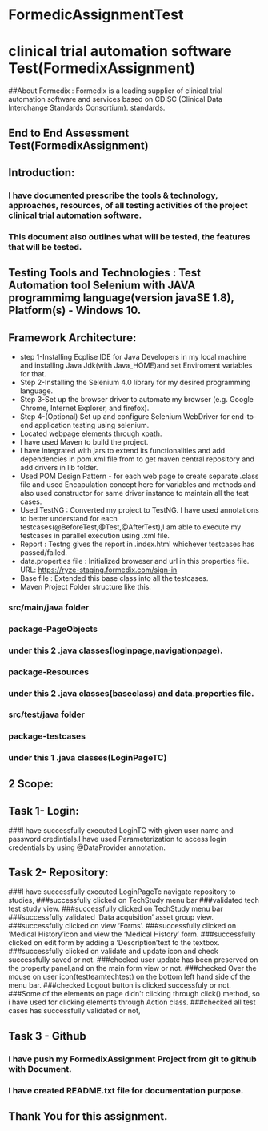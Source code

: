 # FormedicAssignmentTest
# clinical trial automation software Test(FormedixAssignment)

##About Formedix :
   Formedix is a leading supplier of clinical trial automation software and services based on CDISC (Clinical Data Interchange Standards Consortium). standards.

## End to End Assessment Test(FormedixAssignment)

## Introduction:

### I have documented prescribe the tools & technology, approaches, resources, of all testing activities of the project clinical trial automation software.
### This document also outlines what will be tested, the features that will be tested. 

## Testing Tools and Technologies : Test Automation tool Selenium with JAVA programmimg language(version javaSE 1.8), Platform(s) - Windows 10.
   
##  Framework Architecture:
   * step 1-Installing Ecplise IDE for Java Developers in my local machine and installing Java Jdk(with Java_HOME)and set Enviroment variables for that.
   * Step 2-Installing the Selenium 4.0 library for my desired programming language.
   * Step 3-Set up the browser driver to automate my browser (e.g.  Google Chrome, Internet Explorer, and firefox).
   * Step 4-(Optional) Set up and configure Selenium WebDriver for end-to-end application testing using selenium. 
   * Located webpage elements through xpath.
   * I have used Maven to build the project.
   * I have integrated with jars to extend its functionalities and add dependencies in pom.xml file from to get maven central repository and add drivers in lib folder.
   * Used POM Design Pattern - for each web page to create separate .class file and used Encapulation concept here for variables and methods and also used constructor for same driver instance to maintain all the test cases.
   * Used TestNG : Converted my project to TestNG. I have used annotations to better understand for each testcases(@BeforeTest,@Test,@AfterTest),I am able to execute my testcases in parallel execution using .xml file.
   * Report : Testng gives the report in .index.html whichever testcases has passed/failed.
   * data.properties file : Initialized broweser and url in this properties file.
     URL: https://ryze-staging.formedix.com/sign-in
   * Base file : Extended this base class into all the testcases. 
   * Maven Project Folder structure like this:
 ###    src/main/java folder
 ###    package-PageObjects
 ###    under this 2 .java classes(loginpage,navigationpage).
 ###    package-Resources
 ###    under this 2 .java classes(baseclass) and data.properties file.
 ###    src/test/java folder
 ###    package-testcases
 ###    under this 1 .java classes(LoginPageTC)
     
## 2 Scope:
## Task 1- Login:
###I have successfully executed LoginTC with given user name and password credintials.I have used Parameterization to access login credentials by using @DataProvider annotation.

## Task 2- Repository:
###I have successfully executed LoginPageTc navigate repository to studies,
###successfully clicked on TechStudy menu bar 
###validated tech test study view.
###successfully clicked on TechStudy menu bar
###successfully validated ‘Data acquisition’ asset group view.
###successfully clicked on view ‘Forms’.
###successfully clicked on ‘Medical History’icon and view the ‘Medical History’ form.
###successfully clicked on edit form by adding a ‘Description’text to the textbox.
###successfully clicked on validate and update icon and check successfully saved or not.
###checked user update has been preserved on the property panel,and on the main form view or not.
###checked Over the mouse on user icon(testteamtechtest) on the bottom left hand side of the menu bar.
###checked Logout button is clicked successfuly or not.  
###Some of the elements on page didn't clicking through click() method, so i have used for clicking elements through Action class.
###checked all test cases has successfully validated or not,

## Task 3 - Github
### I have push my FormedixAssignment Project from git to github with Document.
### I have created README.txt file for documentation purpose.
   


## Thank You for this assignment.
